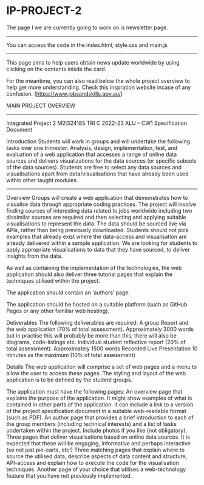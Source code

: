 # IP-PROJECT-2

The page I we are currently going to work on is newsletter page.
******************************************************************
You can access the code in the index.html, style.css and main.js
*******************************************************************
This page aims to help users obtain news update worldwide by using clicking on the contents inisde the card.

For the meantime, you can also read below the whole project overview to help get more understanding.
Check this inspration website incase of any confusion.
(https://www.jobsandskills.gov.au/)


MAIN PROJECT OVERVIEW
*************************************************************************************
Integrated Project 2 M2I324185 TRI C 2022-23 ALU – CW1 Specification Document 
 
Introduction 
Students will work in groups and will undertake the following tasks over one trimester: 
Analysis, design, implementation, test, and evaluation of a web application that accesses a range of online data sources and delivers visualizations for the data sources (or specific subsets of the data sources). 
Students are free to select any data sources and visualisations apart from data/visualisations that have already been used within other taught modules. 
 
 ******************************************************************************************************
Overview 
 Groups will create a web application that demonstrates how to visualise data through appropriate coding practices. The project will involve finding sources of interesting data related to jobs worldwide including two dissimilar sources are required and then selecting and applying suitable visualisations to represent the data. The data should be sourced live via APIs, rather than being previously downloaded. Students should not pick examples that already exist where the data-access and visualisation are already delivered within a sample application. We are looking for students to apply appropriate visualisations to data that they have sourced, to deliver insights from the data.  
 
As well as containing the implementation of the technologies, the web application should also deliver three tutorial pages that explain the techniques utilised within the project. 
 
The application should contain an ‘authors’ page. 
 
The application should be hosted on a suitable platform (such as GitHub Pages or any other familiar web hosting). 
 
 
Deliverables 
The following deliverables are required: 
A group Report and the web application (70% of total assessment). Approximately 3000 words but in practise this will probably be more than this; there will also be diagrams, code-listings etc. 
Individual student reflective report (20% of total assessment). Approximately 1500 words 
Recorded Live Presentation 10 minutes as the maximum (10% of total assessment) 
 
 Details 
 The web application will comprise a set of web pages and a menu to allow the user to access these pages. The styling and layout of the web application is to be defined by the student groups.  
 
The application must have the following pages: 
An overview page that explains the purpose of the application. It might show examples of what is contained in other parts of the application. It can include a link to a version of the project specification document in a suitable web-readable format (such as PDF). 
An author page that provides a brief introduction to each of the group members (including technical interests) and a list of tasks undertaken within the project. Include photos if you like (not obligatory). 
Three pages that deliver visualisations based on online data sources. It is expected that these will be engaging, informative and perhaps interactive (so not just pie-carts, etc!) 
Three matching pages that explain where to source the utilised data, describe aspects of data content and structure, API-access and explain how to execute the code for the visualisation techniques. 
Another page of your choice that utilises a web-technology feature that you have not previously implemented. 
 
 